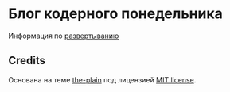 # Блог кодерного понедельника
Информация по [развертыванию](https://help.github.com/articles/using-jekyll-with-pages/)

## Credits
Основана на теме [the-plain](http://heiswayi.github.io/the-plain.html) под лицензией [MIT license](LICENSE).

